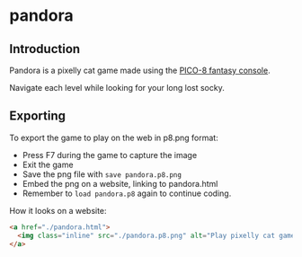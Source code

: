 # pandora

## Introduction

Pandora is a pixelly cat game made using the [PICO-8 fantasy console](https://www.lexaloffle.com/pico-8.php).

Navigate each level while looking for your long lost socky.

## Exporting

To export the game to play on the web in p8.png format:

* Press F7 during the game to capture the image
* Exit the game
* Save the png file with `save pandora.p8.png`
* Embed the png on a website, linking to pandora.html
* Remember to `load pandora.p8` again to continue coding.

How it looks on a website:

```html
<a href="./pandora.html">
  <img class="inline" src="./pandora.p8.png" alt="Play pixelly cat game"/>
</a>
```
